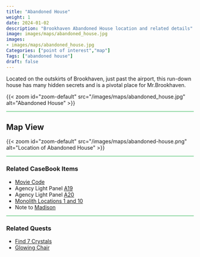 ```yaml
---
title: "Abandoned House"
weight: 1
date: 2024-01-02
description: "Brookhaven Abandoned House location and related details"
image: images/maps/abandoned_house.jpg
images:
- images/maps/abandoned_house.jpg
Categories: ["point of interest","map"]
Tags: ["abandoned house"]
draft: false
--- 
```


Located on the outskirts of Brookhaven, just past the airport, this run-down house has many hidden secrets and is a pivotal place for Mr.Brookhaven.

{{< zoom id="zoom-default" src="/images/maps/abandoned_house.jpg" alt="Abandoned House" >}}

<hr style="background-color: #28b44c" size=8>

## Map View

{{< zoom id="zoom-default" src="/images/maps/abandoned-house.png" alt="Location of Abandoned House" >}}

<hr style="background-color: #28b44c" size=8>

### Related CaseBook Items

- [Movie Code](/casebook/movie_codes/#abandoned-house-code)
- Agency Light Panel [A19](/casebook/light_panel/#a19)
- Agency Light Panel [A20](/casebook/light_panel/#a20)
- [Monolith Locations 1 and 10](/casebook/monoliths/locations/)
- Note to [Madison](/casebook/notes/madison/#abandoned-house)

<hr style="background-color: #28b44c" size=8>

### Related Quests

- [Find 7 Crystals](/lore/quests/#find-7-crystals)
- [Glowing Chair](/lore/quests/#glowing-chair)